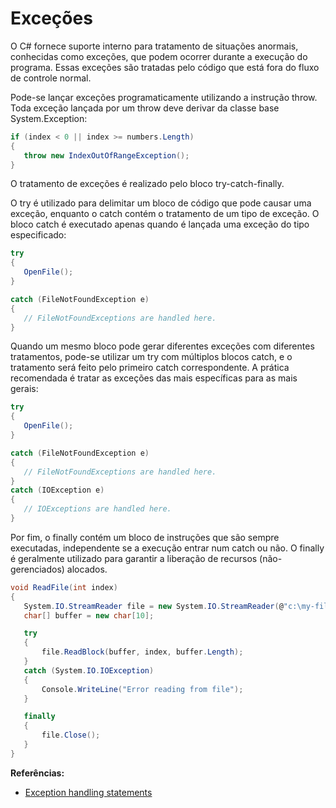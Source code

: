 # Exceções

O C# fornece suporte interno para tratamento de situações anormais, conhecidas como exceções, que podem ocorrer durante a execução do programa. Essas exceções são tratadas pelo código que está fora do fluxo de controle normal.

Pode-se lançar exceções programaticamente utilizando a instrução throw. Toda exceção lançada por um throw deve derivar da classe base System.Exception:

```csharp
if (index < 0 || index >= numbers.Length)
{
   throw new IndexOutOfRangeException();
}
```

O tratamento de exceções é realizado pelo bloco try-catch-finally.

O try é utilizado para delimitar um bloco de código que pode causar uma exceção, enquanto o catch contém o tratamento de um tipo de exceção. O bloco catch é executado apenas quando é lançada uma exceção do tipo especificado:

```csharp
try
{
   OpenFile();
}

catch (FileNotFoundException e)
{
   // FileNotFoundExceptions are handled here.
}
```

Quando um mesmo bloco pode gerar diferentes exceções com diferentes tratamentos, pode-se utilizar um try com múltiplos blocos catch, e o tratamento será feito pelo primeiro catch correspondente. A prática recomendada é tratar as exceções das mais específicas para as mais gerais:

```csharp
try
{
   OpenFile();
}

catch (FileNotFoundException e)
{
   // FileNotFoundExceptions are handled here.
}
catch (IOException e)
{
   // IOExceptions are handled here.
}
```

Por fim, o finally contém um bloco de instruções que são sempre executadas, independente se a execução entrar num catch ou não.
O finally é geralmente utilizado para garantir a liberação de recursos (não-gerenciados) alocados.

```csharp
void ReadFile(int index)
{
   System.IO.StreamReader file = new System.IO.StreamReader(@"c:\my-file.txt");
   char[] buffer = new char[10];

   try
   {
       file.ReadBlock(buffer, index, buffer.Length);
   }
   catch (System.IO.IOException)
   {
       Console.WriteLine("Error reading from file");
   }

   finally
   {
       file.Close();
   }
}
```

**Referências:**
* [Exception handling statements](https://docs.microsoft.com/en-US/dotnet/csharp/language-reference/keywords/exception-handling-statements)